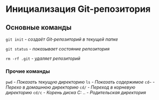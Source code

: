 # Инициализация Git-репозитория

## Основные команды

`git init` - _создаёт Git-репозиторий в текущей папке_

`git status` - _показывает состояние репозитория_

`rm -rf .git` - _удаляет репозиторий_

### Прочие команды

`pwd` - _Показать текущую директорию_
`ls`  - _Показать содержимое_
`cd~` - _Перехо в домашнюю директорию_
`cd/` - _Переход в корневую директорию_
`cd/c` - _Корень диска С:_
.. - _Родительская директория_

